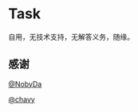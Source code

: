 # Task

自用，无技术支持，无解答义务，随缘。

## 感谢

[@NobyDa](https://github.com/NobyDa)

[@chavy](https://github.com/chavyleung/)
